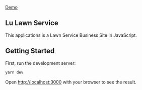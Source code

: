 [Demo](https://lulawn.vercel.app/)

## Lu Lawn Service
This applications is a Lawn Service Business Site in JavaScript.

## Getting Started

First, run the development server:

```bash
yarn dev
```
Open [http://localhost:3000](http://localhost:3000) with your browser to see the result.
